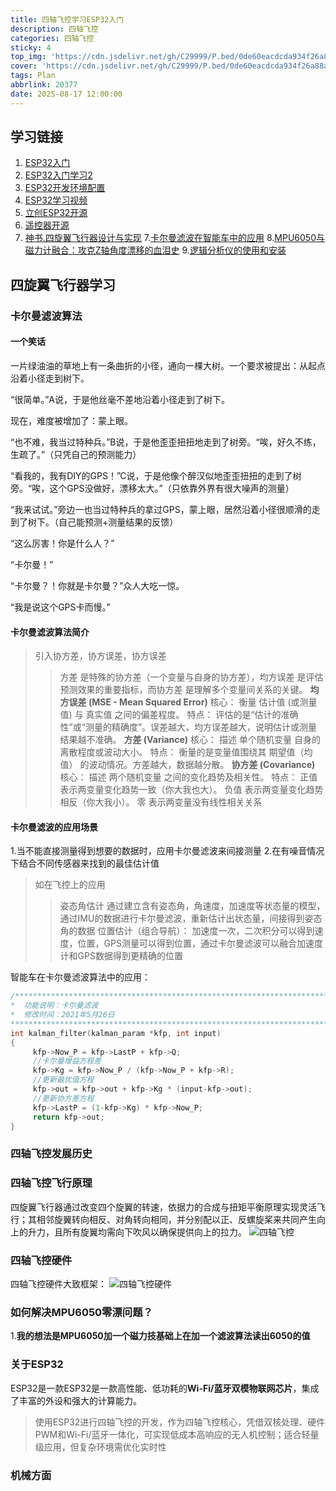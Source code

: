 ```yaml
---
title: 四轴飞控学习ESP32入门
description: 四轴飞控
categories: 四轴飞控
sticky: 4
top_img: 'https://cdn.jsdelivr.net/gh/C29999/P.bed/0de60eacdcda934f26a88a2fd97b802d.jpeg'
cover: 'https://cdn.jsdelivr.net/gh/C29999/P.bed/0de60eacdcda934f26a88a2fd97b802d.jpeg'
tags: Plan
abbrlink: 20377
date: 2025-08-17 12:00:00
---
```



## 学习链接

1. [ESP32入门](https://blog.csdn.net/qq_33964936/article/details/133777605)
2. [ESP32入门学习2](https://www.bilibili.com/video/BV1tv411w74d?spm_id_from=333.788.videopod.episodes&vd_source=35e34a8c020f6931dec5585c4482ad05&p=4)
3. [ESP32开发环境配置](https://blog.csdn.net/weixin_43842462/article/details/123295842)
4. [ESP32学习视频](https://www.bilibili.com/video/BV1JS4y1H7Rm/?spm_id_from=333.337.search-card.all.click&vd_source=35e34a8c020f6931dec5585c4482ad05)
5. [立创ESP32开源](https://oshwhub.com/liguanxi/si-zhou-fei-xing-qi-ESP-Liguanxi)
6. [遥控器开源](https://oshwhub.com/a1077/ESP32yao-kong-qi-WIFI-MQTT-ESPNO)
7. [神书.四旋翼飞行器设计与实现](https://zh.z-library.sk/book/18259743/fab4eb/%E5%9B%9B%E6%97%8B%E7%BF%BC%E9%A3%9E%E8%A1%8C%E5%99%A8%E8%AE%BE%E8%AE%A1%E4%B8%8E%E5%AE%9E%E7%8E%B0.html)
7.[卡尔曼滤波在智能车中的应用](https://blog.csdn.net/m0_53966219/article/details/126806419)
8.[MPU6050与磁力计融合：攻克Z轴角度漂移的血泪史](https://blog.csdn.net/qq_45217381/article/details/149421958)
9.[逻辑分析仪的使用和安装](https://blog.csdn.net/qq_50930131/article/details/145970151)

## 四旋翼飞行器学习

### 卡尔曼滤波算法

#### 一个笑话

一片绿油油的草地上有一条曲折的小径，通向一棵大树。一个要求被提出：从起点沿着小径走到树下。

“很简单。”A说，于是他丝毫不差地沿着小径走到了树下。

现在，难度被增加了：蒙上眼。

“也不难，我当过特种兵。”B说，于是他歪歪扭扭地走到了树旁。“唉，好久不练，生疏了。”（只凭自己的预测能力）

“看我的，我有DIY的GPS！”C说，于是他像个醉汉似地歪歪扭扭的走到了树旁。“唉，这个GPS没做好，漂移太大。”（只依靠外界有很大噪声的测量）

“我来试试。”旁边一也当过特种兵的拿过GPS，蒙上眼，居然沿着小径很顺滑的走到了树下。（自己能预测+测量结果的反馈）

“这么厉害！你是什么人？”

“卡尔曼！”

“卡尔曼？！你就是卡尔曼？”众人大吃一惊。

“我是说这个GPS卡而慢。”

#### 卡尔曼滤波算法简介

>引入协方差，协方误差，协方误差
>>方差 是特殊的协方差（一个变量与自身的协方差），均方误差 是评估预测效果的重要指标，而协方差 是理解多个变量间关系的关键。
>>**均方误差 (MSE - Mean Squared Error)**
核心： 衡量 估计值 (或测量值) 与 真实值 之间的偏差程度。
特点： 评估的是“估计的准确性”或“测量的精确度”。误差越大，均方误差越大，说明估计或测量结果越不准确。
**方差 (Variance)**
核心： 描述 单个随机变量 自身的离散程度或波动大小。
特点： 衡量的是变量值围绕其 期望值（均值） 的波动情况。方差越大，数据越分散。
**协方差 (Covariance)**
核心： 描述 两个随机变量 之间的变化趋势及相关性。
特点：
正值 表示两变量变化趋势一致（你大我也大）。
负值 表示两变量变化趋势相反（你大我小）。
零 表示两变量没有线性相关关系
>>

#### 卡尔曼滤波的应用场景

1.当不能直接测量得到想要的数据时，应用卡尔曼滤波来间接测量
2.在有噪音情况下结合不同传感器来找到的最佳估计值

>如在飞控上的应用
>>姿态角估计
>>通过建立含有姿态角，角速度，加速度等状态量的模型，通过IMU的数据进行卡尔曼滤波，重新估计出状态量，间接得到姿态角的数据
>>位置估计（组合导航）：
>>加速度一次，二次积分可以得到速度，位置，GPS测量可以得到位置，通过卡尔曼滤波可以融合加速度计和GPS数据得到更精确的位置

智能车在卡尔曼滤波算法中的应用：

``` C++
/*************************************************************************
*  功能说明：卡尔曼滤波
*  修改时间：2021年5月26日
*************************************************************************/
int kalman_filter(kalman_param *kfp, int input)
{
     kfp->Now_P = kfp->LastP + kfp->Q;
     //卡尔曼增益方程差
     kfp->Kg = kfp->Now_P / (kfp->Now_P + kfp->R);
     //更新最优值方程
     kfp->out = kfp->out + kfp->Kg * (input-kfp->out);
     //更新协方差方程
     kfp->LastP = (1-kfp->Kg) * kfp->Now_P;
     return kfp->out;
}
```

### 四轴飞控发展历史

### 四轴飞控飞行原理

 四旋翼飞行器通过改变四个旋翼的转速，依据力的合成与扭矩平衡原理实现灵活飞行；其相邻旋翼转向相反、对角转向相同，并分别配以正、反螺旋桨来共同产生向上的升力，且所有旋翼均需向下吹风以确保提供向上的拉力。
  ![四轴飞控](https://cdn.jsdelivr.net/gh/C29999/P.bed/0b596ef9f5956c88caaa87a0b9d79e3a.png)

### 四轴飞控硬件

  四轴飞控硬件大致框架：
  ![四轴飞控硬件](https://cdn.jsdelivr.net/gh/C29999/P.bed/6098bbe8a7d82ff8afe518dec9eb15f9.png)

### 如何解决MPU6050零漂问题？

1.**我的想法是MPU6050加一个磁力技基础上在加一个滤波算法读出6050的值**

### 关于ESP32

ESP32是一款ESP32是一款高性能、低功耗的**Wi-Fi/蓝牙双模物联网芯片**，集成了丰富的外设和强大的计算能力。

>使用ESP32进行四轴飞控的开发，作为四轴飞控核心，凭借双核处理、硬件PWM和Wi-Fi/蓝牙一体化，可实现低成本高响应的无人机控制；适合轻量级应用，但复杂环境需优化实时性

### 机械方面

